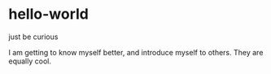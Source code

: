 # hello-world
just be curious

I am getting to know myself better, and introduce myself to others. 
They are equally cool.